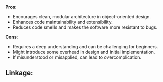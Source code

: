 **Pros**:
- Encourages clean, modular architecture in object-oriented design.
- Enhances code maintainability and extensibility.
- Reduces code smells and makes the software more resistant to bugs.

**Cons**:
- Requires a deep understanding and can be challenging for beginners.
- Might introduce some overhead in design and initial implementation.
- If misunderstood or misapplied, can lead to overcomplication.

**Linkage:**
- 